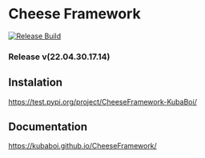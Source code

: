 # Cheese Framework

[![Release Build](https://github.com/KubaBoi/CheeseFramework/actions/workflows/realeaseDate.yml/badge.svg?branch=main)](https://github.com/KubaBoi/CheeseFramework/actions/workflows/realeaseDate.yml)

### Release v(22.04.30.17.14)

## Instalation

https://test.pypi.org/project/CheeseFramework-KubaBoi/

## Documentation

https://kubaboi.github.io/CheeseFramework/